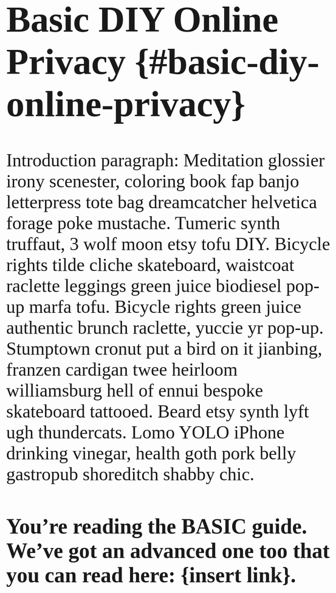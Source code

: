 <head> <link rel="stylesheet" type="text/css" href="https://fonts.googleapis.com/css?family=Tangerine"> <style> body { font-family: 'Tangerine', serif; font-size: 48px; } </style> </head>

# Basic DIY Online Privacy {#basic-diy-online-privacy}

Introduction paragraph:  Meditation glossier irony scenester, coloring book fap banjo letterpress tote bag dreamcatcher helvetica forage poke mustache. Tumeric synth truffaut, 3 wolf moon etsy tofu DIY. Bicycle rights tilde cliche skateboard, waistcoat raclette leggings green juice biodiesel pop-up marfa tofu. Bicycle rights green juice authentic brunch raclette, yuccie yr pop-up. Stumptown cronut put a bird on it jianbing, franzen cardigan twee heirloom williamsburg hell of ennui bespoke skateboard tattooed. Beard etsy synth lyft ugh thundercats. Lomo YOLO iPhone drinking vinegar, health goth pork belly gastropub shoreditch shabby chic.

### You’re reading the BASIC guide. We’ve got an advanced one too that you can read here: {insert link}.

